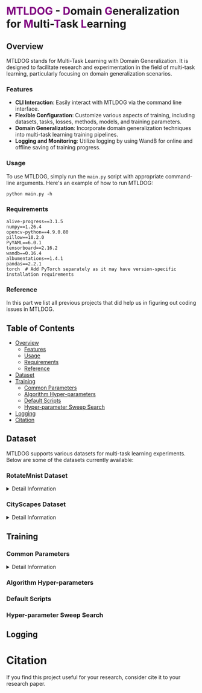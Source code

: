 # <span style="color:purple">M</span><span style="color:purple">T</span><span style="color:purple">L</span><span style="color:purple">D</span><span style="color:purple">O</span><span style="color:purple">G</span> - <span style="color:purple">D</span>omain <span style="color:purple">G</span>eneralization for <span style="color:purple">M</span>ulti-<span style="color:purple">T</span>ask <span style="color:purple">L</span>earning


## Overview

MTLDOG stands for Multi-Task Learning with Domain Generalization. It is designed to facilitate research and experimentation in the field of multi-task learning, particularly focusing on domain generalization scenarios.

### Features

- **CLI Interaction**: Easily interact with MTLDOG via the command line interface.
- **Flexible Configuration**: Customize various aspects of training, including datasets, tasks, losses, methods, models, and training parameters.
- **Domain Generalization**: Incorporate domain generalization techniques into multi-task learning training pipelines.
- **Logging and Monitoring**: Utilize logging by using WandB for online and offline saving of training progress.

### Usage

To use MTLDOG, simply run the `main.py` script with appropriate command-line arguments. Here's an example of how to run MTLDOG:

```
python main.py -h
```

### Requirements
```
alive-progress==3.1.5
numpy==1.26.4
opencv-python==4.9.0.80
pillow==10.2.0
PyYAML==6.0.1
tensorboard==2.16.2
wandb==0.16.4
albumentations==1.4.1
pandas==2.2.1
torch  # Add PyTorch separately as it may have version-specific installation requirements
```

### Reference
In this part we list all previous projects that did help us in figuring out coding issues in MTLDOG.

## Table of Contents
- [Overview](#overview)
  - [Features](#features)
  - [Usage](#usage)
  - [Requirements](#requirements)
  - [Reference](#reference)
- [Dataset](#dataset)
- [Training](#training)
  - [Common Parameters](#common-parameters)
  - [Algorithm Hyper-parameters](#algorithm-hyper-parameters)
  - [Default Scripts](#default-scripts)
  - [Hyper-parameter Sweep Search](#hyper-parameter-sweep-search)
- [Logging](#logging)
- [Citation](#citation)

## Dataset
MTLDOG supports various datasets for multi-task learning experiments. Below are some of the datasets currently available:

### RotateMnist Dataset
<details>
  <summary>Detail Information</summary>

The RotateMnist dataset is commonly used for evaluating multi-task learning models on digit classification and image reconstruction tasks across various domains. It consists of rotated MNIST images, where each image is rotated by a certain degree. The dataset provides a challenging setting for multi-task learning, with tasks including:

#### Tasks

- [x] **Digit Classification**: Predicting the digit label of each image.
- [x] **Image Reconstruction**: Reconstructing the original image from its rotated versions.

#### Domains

The dataset provides three versions of increasing difficulty, each with different numbers of domains:

- [x] **Easy (5 Domains)**: Contains images rotated across 5 domains.
- [x] **Medium (6 Domains)**: Contains images rotated across 6 domains.
- [x] **Hard (10 Domains)**: Contains images rotated across 10 domains.

#### Download
This dataset will be automatically downloaded when conducting the experiments. 
</details>

### CityScapes Dataset
<details>
  <summary>Detail Information</summary>
The CityScapes dataset is a large-scale dataset for semantic urban scene understanding. It contains high-quality pixel-level annotations for urban street scenes, making it suitable for various tasks in computer vision and scene understanding. 

#### Tasks

Some of the tasks supported by CityScapes include:
- [x] **Semantic Segmentation**: Predicting the semantic labels of pixels in urban street scenes.
- [x] **Depth Estimation**: Estimating the depth or distance of objects in the scene from the camera viewpoint.
- [ ] **Instance Segmentation**: Identifying and segmenting individual objects within urban scenes.
- [ ] **Human Detection**: Detecting and localizing human instances in urban scenes.
- [ ] **3D Object Detection**: Predicting the 3D bounding boxes of objects present in the scene, providing information about their position and size in 3D space.

#### Domains
The dataset includes annotations for various environmental conditions:

- [x] **Clear**: Scenes captured under clear weather conditions.
- [x] **Foggy**: Scenes captured under foggy weather conditions.
- [x] **Rainy**: Scenes captured under rainy weather conditions.

#### Download

</details>

## Training
### Common Parameters
<details>
  <summary>Detail Information</summary>

| Parameter     | Description                                                                                       |
|---------------|---------------------------------------------------------------------------------------------------|
| --ds          | Dataset in use.                                                                                   |
| --dt          | Root data directory.                                                                              |
| --bs          | Batch size.                                                                                       |
| --wk          | Number of dataset workers.                                                                        |
| --pm          | Toggle to use pin memory.                                                                         |
| --trdms       | List of domains used in training.                                                                 |
| --tkss        | List of tasks used in training.                                                                   |
| --losses      | Losses of tasks used in training.                                                                 |
| --m           | Method used in training.                                                                          |
| --hp          | JSON file path for hyper-parameters of method.                                                    |
| --model       | Model type (e.g., ae, hps (hard parameter sharing)).                                             |
| --at          | Architecture type (e.g., ae, unet).                                                               |
| --bb          | Backbone type (e.g., ae, base, resnet18).                                                         |
| --seed        | Seed for random number generation.                                                                |
| --tm          | Training mode (e.g., sup (supervised)).                                                           |
| --dvids       | List of device IDs used in training.                                                              |
| --epoch       | Number of epochs used in training.                                                                |
| --lr          | Learning rate.                                                                                    |
| --port        | Multi-GPU Training Port.                                                                          |
| --wandb       | Toggle to use wandb for online saving.                                                            |
| --log         | Toggle to use tensorboard for offline saving.                                                     |
| --wandb_prj   | Wandb project name.                                                                               |
| --wandb_entity| Wandb entity name.                                                                                |
| --gamma       | Gamma for focal loss.                                                                             |

</details>

### Algorithm Hyper-parameters

### Default Scripts

### Hyper-parameter Sweep Search

## Logging

# Citation
If you find this project useful for your research, consider cite it to your research paper.
```
```